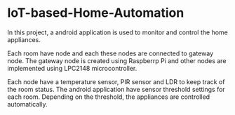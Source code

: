 # IoT-based-Home-Automation

In this project, a android application is used to monitor and control the home appliances.

Each room have node and each these nodes are connected to gateway node. The gateway node is created using Raspberrp Pi
and other nodes are implemented using LPC2148 microcontroller.

Each node have a temperature sensor, PIR sensor and LDR to keep track of the room status. The android application
have sensor threshold settings for each room. Depending on the threshold, the appliances are controlled automatically.
